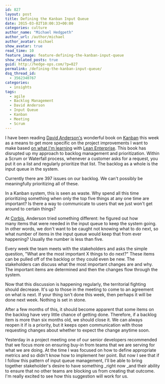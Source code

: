 ```yaml
---
id: 827
layout: post
title: Defining the Kanban Input Queue
date: 2015-03-02T10:00:33+00:00
categories: culture
author_name: "Michael Hedgpeth"
author_url: /author/michael
author_avatar: michael
show_avatar: true
read_time: 10
feature_image: feature-defining-the-kanban-input-queue 
show_related_posts: true 
guid: http://hedge-ops.com/?p=827
permalink: /defining-the-kanban-input-queue/
dsq_thread_id:
  - 3562340767
categories:
  - insights
tags:
  - agile
  - Backlog Management
  - David Anderson
  - Input Queue
  - Kanban
  - Meeting
  - Scrum
---
```

I have been reading [David Anderson's](http://www.djaa.com/) wonderful book on [Kanban](http://amzn.to/14OSLBa) this week as a means to get more specific on the project improvements I want to make based [on what I'm learning](/the-one-metric-that-matters/) with [Lean Enterprise](http://amzn.to/1y9Xjhh). This book has disrupted up my approach to backlog management and prioritization. Within a Scrum or Waterfall process, whenever a customer asks for a request, you put it on a list and regularly prioritize that list. The backlog as a whole is the input queue in the system.

Currently there are 397 issues on our backlog. We can't possibly be meaningfully prioritizing all of these.

In a Kanban system, this is seen as waste. Why spend all this time prioritizing something when only the top five things at any one time are important? Is there a way to communicate to users that we just won't get around to certain things?<!--more-->

At [Corbis](http://www.corbisimages.com/), Anderson tried something different: he figured out how many items that were needed in the input queue to keep the system going. In other words, we don't want to be caught not knowing what to do next, so what number of items in the input queue would keep that from ever happening? Usually the number is less than five.

Every week the team meets with the stakeholders and asks the simple question, "What are the most important X things to do next?" These items can be pulled off of the backlog or they could even be new. The stakeholders can discuss what the most important changes are and why. The important items are determined and then the changes flow through the system.

Now that this discussion is happening regularly, the territorial fighting should decrease. It's up to those in the meeting to come to an agreement on what is next. If your thing isn't done this week, then perhaps it will be done next week. Nothing is set in stone.

After a few months of this, it should become apparent that some items on the backlog have very little chance of getting done. Therefore, if a backlog item is more than six months old, we should close it. We can always reopen it if is a priority, but it keeps open communication with those requesting changes about whether to expect the change anytime soon.

Yesterday in a project meeting one of our senior developers recommended that we focus more on ensuring buy-in from teams that we are serving for what we are doing. At the time I was focused on how to define appropriate metrics and so didn't know how to implement her point. But now I see that if I follow this pattern of input queue management, I'll be able to bring together stakeholder's desire to have something _right now _and their ability to ensure that no other teams are blocking us from creating that outcome. I'm really excited to see how this suggestion will work for us.